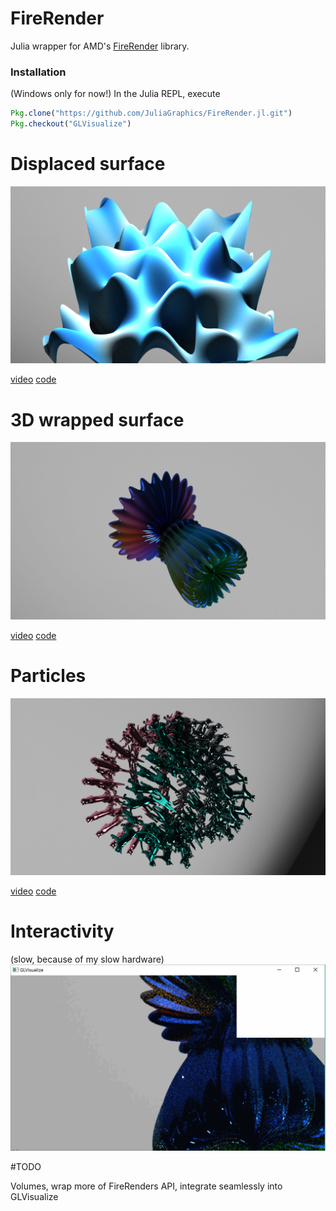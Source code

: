 # FireRender

Julia wrapper for AMD's [FireRender](http://developer.amd.com/tools-and-sdks/graphics-development/firepro-sdk/amd-firerender-technology/) library.

### Installation
(Windows only for now!)
In the Julia REPL, execute

```Julia
Pkg.clone("https://github.com/JuliaGraphics/FireRender.jl.git")
Pkg.checkout("GLVisualize")
```

# Displaced surface

![cat particles](https://github.com/JuliaGraphics/FireRender.jl/blob/master/docs/surface.png?raw=true)

[video](https://vimeo.com/154175783)
[code](https://github.com/JuliaGraphics/FireRender.jl/blob/master/examples/simple_displace.jl)


# 3D wrapped surface
![surface mesh](https://github.com/JuliaGraphics/FireRender.jl/blob/master/docs/surfmesh.png?raw=true)

[video](https://vimeo.com/154174476)
[code](https://github.com/JuliaGraphics/FireRender.jl/blob/master/examples/surfacemesh.jl)


# Particles
![surface mesh](https://github.com/JuliaGraphics/FireRender.jl/blob/master/docs/carticles.png?raw=true)

[video](https://vimeo.com/154174460)
[code](https://github.com/JuliaGraphics/FireRender.jl/blob/master/examples/instancing.jl)

# Interactivity
(slow, because of my slow hardware)
![surface mesh](https://github.com/JuliaGraphics/FireRender.jl/blob/master/docs/interactive.gif?raw=true)

#TODO

Volumes, wrap more of FireRenders API, integrate seamlessly into GLVisualize
